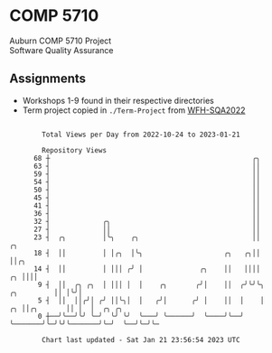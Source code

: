 # COMP 5710
Auburn COMP 5710 Project  
Software Quality Assurance

## Assignments
- Workshops 1-9 found in their respective directories
- Term project copied in `./Term-Project` from [WFH-SQA2022](https://github.com/wumphlett/WFH-SQA2022-AUBURN)

```

        Total Views per Day from 2022-10-24 to 2023-01-21

        Repository Views
      68 ┼                                                  ╭╮
      63 ┤                                                  ││
      59 ┤                                                  ││
      54 ┤                                                  ││
      50 ┤                                                  ││
      45 ┤                                                  ││
      41 ┤                                                  ││
      36 ┤                                                  ││
      32 ┤             ╭╮                                   ││
      27 ┤             ││                                   ││
      23 ┤  ╭╮         │╰╮    ╭╮                            ││                         ╭╮
      18 ┤  ││         │ │╭╮  │╰╮                    ╭╮   ╭╮││                         ││╭╮
      14 ┤  ││         │ │││ ╭╯ │              ╭╮    ││   ││││                      ╭╮ ││││
       9 ┤  ││  ╭╮ ╭╮  │ │││ │  │    ╭╮       ╭╯│    ││  ╭╯╰╯╰╮          ╭╮         ││ │╰╯│
       5 ┤  ││  ││╭╯│ ╭╯ ││╰╮│  │   ╭╯│      ╭╯ │    ││  │    │       ╭╮ ││╭╮       ││ │  │  ╭╮ ╭╮
       0 ┼──╯╰──╯╰╯ ╰─╯  ╰╯ ╰╯  ╰───╯ ╰──────╯  ╰────╯╰──╯    ╰───────╯╰─╯╰╯╰───────╯╰─╯  ╰──╯╰─╯╰─

        Chart last updated - Sat Jan 21 23:56:54 2023 UTC
        
```
